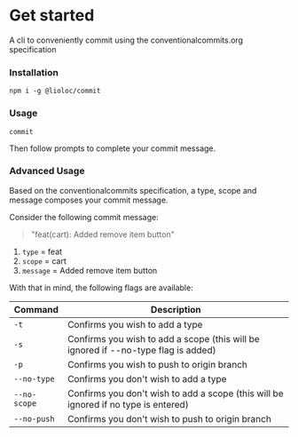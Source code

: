 # Get started

A cli to conveniently commit using the conventionalcommits.org specification 

### Installation
```
npm i -g @lioloc/commit
```

### Usage

```
commit
```

Then follow prompts to complete your commit message.

### Advanced Usage

Based on the conventionalcommits specification, a type, scope and message composes your commit message. 

Consider the following commit message:

> "feat(cart): Added remove item button"

1. `type` = feat
2. `scope` = cart
3. `message` = Added remove item button

With that in mind, the following flags are available:

| Command | Description |
| ------------- | ------------- |
| `-t`| Confirms you wish to add a type |
| `-s` | Confirms you wish to add a scope (this will be ignored if --no-type flag is added) |
| `-p` | Confirms you wish to push to origin branch |
| `--no-type` | Confirms you don't wish to add a type |
| `--no-scope` | Confirms you don't wish to add a scope (this will be ignored if no type is entered) |
| `--no-push` | Confirms you don't wish to push to origin branch |

